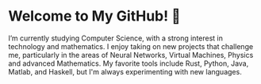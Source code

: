 # Welcome to My GitHub! 👋

I’m currently studying Computer Science, with a strong interest in technology and mathematics. I enjoy taking on new projects that challenge me, particularly in the areas of Neural Networks, Virtual Machines, Physics and advanced Mathematics. My favorite tools include Rust, Python, Java, Matlab, and Haskell, but I'm always experimenting with new languages.


